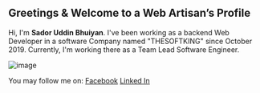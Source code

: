## Greetings & Welcome to a Web Artisan’s Profile
Hi, I'm **Sador Uddin Bhuiyan**. I've been working as a backend Web Developer in a software Company named "THESOFTKING" since October 2019. Currently, I'm working there as a Team Lead Software Engineer.

![image](https://media2.giphy.com/media/qgQUggAC3Pfv687qPC/giphy.gif)

You may follow me on: [Facebook](https://www.facebook.com/mdaynon.bhuiyan) [Linked In](https://www.linkedin.com/in/aynoncse)
